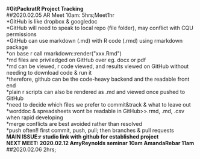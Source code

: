 #**GitPackratR Project Tracking**
<br>##2020.02.05 AR Meet 10am: 5hrs;Meet1hr
<br>*GitHub is like dropbox & googledoc
<br>*GitHub will need to speak to local repo (file folder), may conflict with CQU permissions
<br>*GitHub can use markdown (.md) with R code (.rmd) using rmarkdown package
<br>*on base r call rmarkdown::render("xxx.Rmd")
<br>*md files are priviledged on GitHub over eg. docx or pdf
<br>*md can be viewed, r code viewed, and results viewed on GitHub without needing to download code & run it
<br>*therefore, github can be the code-heavy backend and the readable front end
<br>*plain r scripts can also be rendered as .md and viewed once pushed to GitHub
<br>*need to decide which files we prefer to commit&track & what to leave out
<br>*worddoc & spreadsheets wont be readable in GitHub>>.rmd, .md, .csv when rapid developing
<br>*merge conflicts are best avoided rather than resolved
<br>*push often!! first commit, push, pull; then branches & pull requests
<br>**MAIN ISSUE:r studio link with github for established project**
<br>**NEXT MEET: 2020.02.12 AmyReynolds seminar 10am AmandaRebar 11am**
<br>##2020.02.06 2hrs;

 
